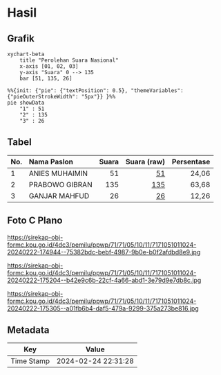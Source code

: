 # Hasil

## Grafik

```mermaid
xychart-beta
    title "Perolehan Suara Nasional"
    x-axis [01, 02, 03]
    y-axis "Suara" 0 --> 135
    bar [51, 135, 26]
```

```mermaid
%%{init: {"pie": {"textPosition": 0.5}, "themeVariables": {"pieOuterStrokeWidth": "5px"}} }%%
pie showData
    "1" : 51
    "2" : 135
    "3" : 26
```

## Tabel

| No. | Nama Paslon    | Suara | Suara (raw) | Persentase |
|:--- |:-------------- | -----:| -----------:| ----------:|
| 1   | ANIES MUHAIMIN | 51    | [51][p-1]   | 24,06      |
| 2   | PRABOWO GIBRAN | 135   | [135][p-2]  | 63,68      |
| 3   | GANJAR MAHFUD  | 26    | [26][p-3]   | 12,26      |


[p-1]: https://github.com/gigit-pemilu/pemilu-2024/blob/main/pilpres/hitung-suara/sub/71-sulawesi-utara/sub/71-kota-manado/sub/05-tikala/sub/1011-banjer/sub/024-tps/sub/paslon-1.txt
[p-2]: https://github.com/gigit-pemilu/pemilu-2024/blob/main/pilpres/hitung-suara/sub/71-sulawesi-utara/sub/71-kota-manado/sub/05-tikala/sub/1011-banjer/sub/024-tps/sub/paslon-2.txt
[p-3]: https://github.com/gigit-pemilu/pemilu-2024/blob/main/pilpres/hitung-suara/sub/71-sulawesi-utara/sub/71-kota-manado/sub/05-tikala/sub/1011-banjer/sub/024-tps/sub/paslon-3.txt

## Foto C Plano

https://sirekap-obj-formc.kpu.go.id/4dc3/pemilu/ppwp/71/71/05/10/11/7171051011024-20240222-174944--75382bdc-bebf-4987-9b0e-b0f2afdbd8e9.jpg

https://sirekap-obj-formc.kpu.go.id/4dc3/pemilu/ppwp/71/71/05/10/11/7171051011024-20240222-175204--b42e9c6b-22cf-4a66-abd1-3e79d9e7db8c.jpg

https://sirekap-obj-formc.kpu.go.id/4dc3/pemilu/ppwp/71/71/05/10/11/7171051011024-20240222-175305--a01fb6b4-daf5-479a-9299-375a273be816.jpg


## Metadata

| Key        | Value               |
| ---------- | ------------------- |
| Time Stamp | 2024-02-24 22:31:28 |




